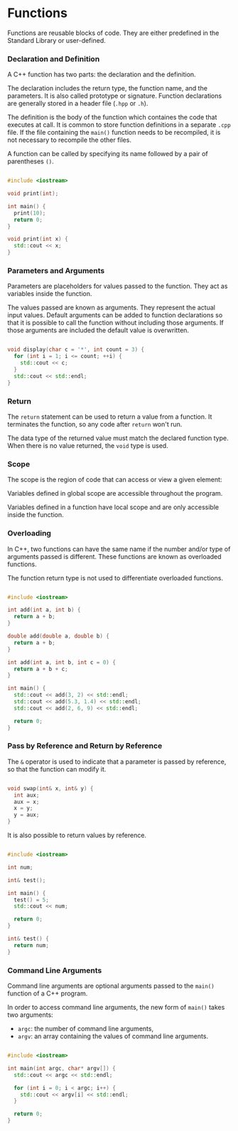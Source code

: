 # Functions

Functions are reusable blocks of code. They are either predefined in the Standard Library or user-defined.

### Declaration and Definition

A C++ function has two parts: the declaration and the definition.

The declaration includes the return type, the function name, and the parameters. It is also called prototype or signature. Function declarations are generally stored in a header file (`.hpp` or `.h`).

The definition is the body of the function which containes the code that executes at call. It is common to store function definitions in a separate `.cpp` file. If the file containing the `main()` function needs to be recompiled, it is not necessary to recompile the other files.

A function can be called by specifying its name followed by a pair of parentheses `()`.

```cpp

#include <iostream>

void print(int);

int main() {
  print(10);
  return 0;
}

void print(int x) {
  std::cout << x;
}

```

### Parameters and Arguments

Parameters are placeholders for values passed to the function. They act as variables inside the function.

The values passed are known as arguments. They represent the actual input values. Default arguments can be added to function declarations so that it is possible to call the function without including those arguments. If those arguments are included the default value is overwritten.

```cpp

void display(char c = '*', int count = 3) {
  for (int i = 1; i <= count; ++i) {
    std::cout << c;
  }
  std::cout << std::endl;
}

```

### Return

The `return` statement can be used to return a value from a function. It terminates the function, so any code after `return` won't run.

The data type of the returned value must match the declared function type. When there is no value returned, the `void` type is used.

### Scope

The scope is the region of code that can access or view a given element:

Variables defined in global scope are accessible throughout the program.

Variables defined in a function have local scope and are only accessible inside the function.

### Overloading

In C++, two functions can have the same name if the number and/or type of arguments passed is different. These functions are known as overloaded functions.

The function return type is not used to differentiate overloaded functions.

```cpp

#include <iostream>

int add(int a, int b) {
  return a + b;
}

double add(double a, double b) {
  return a + b;
}

int add(int a, int b, int c = 0) {
  return a + b + c;
}

int main() {
  std::cout << add(3, 2) << std::endl;
  std::cout << add(5.3, 1.4) << std::endl;
  std::cout << add(2, 6, 9) << std::endl;

  return 0;
}

```

### Pass by Reference and Return by Reference

The `&` operator is used to indicate that a parameter is passed by reference, so that the function can modify it.

```cpp

void swap(int& x, int& y) {
  int aux;
  aux = x;
  x = y;
  y = aux;
}

```

It is also possible to return values by reference.

```cpp

#include <iostream>

int num;

int& test();

int main() {
  test() = 5;
  std::cout << num;

  return 0;
}

int& test() {
  return num;
}

```

### Command Line Arguments

Command line arguments are optional arguments passed to the `main()` function of a C++ program.

In order to access command line arguments, the new form of `main()` takes two arguments:

- `argc`: the number of command line arguments,
- `argv`: an array containing the values of command line arguments.

```cpp

#include <iostream>

int main(int argc, char* argv[]) {
  std::cout << argc << std::endl;

  for (int i = 0; i < argc; i++) {
    std::cout << argv[i] << std::endl;
  }

  return 0;
}

```
